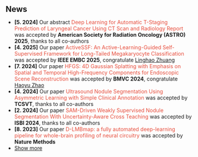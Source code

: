 <h1 id="news"></h1>

<h2 style="margin: 30px 0px 10px;">News</h2>

<ul>
<li><strong>[5. 2024]</strong> Our abstract <span style="color:#e74d3c">Deep Learning for Automatic T-Staging Prediction of Laryngeal Cancer Using CT Scan and Radiology Report</span> was accepted by <strong>American Society for Radiation Oncology (ASTRO) 2025</strong>, thanks to all co-authors</li>
<li><strong>[4. 2025]</strong> Our paper <span style="color:#e74d3c">ActiveSSF: An Active-Learning-Guided Self-Supervised Framework for Long-Tailed Megakaryocyte Classification</span> was accepted by <strong>IEEE EMBC 2025</strong>, congratulate <span style="color:#e74d3c"><a href="">Linghao Zhuang</a></span></li>
<li><strong>[7. 2024]</strong> Our paper <span style="color:#e74d3c">HFGS: 4D Gaussian Splatting with Emphasis on Spatial and Temporal High-Frequency Components for Endoscopic Scene Reconstruction</span> was accepted by <strong>BMVC 2024</strong>, congratulate <span style="color:#e74d3c"><a href="https://zhaohaoyu376.github.io/">Haoyu Zhao</a></span></li>
<li><strong>[4. 2024]</strong> Our paper <span style="color:#e74d3c">Ultrasound Nodule Segmentation Using Asymmetric Learning with Simple Clinical Annotation</span> was accepted by <strong>TCSVT</strong>, thanks to all co-authors</li>
<li><strong>[2. 2024]</strong> Our paper <span style="color:#e74d3c">SAM-Driven Weakly Supervised Nodule Segmentation With Uncertainty-Aware Cross Teaching</span> was accepted by <strong>ISBI 2024</strong>, thanks to all co-authors</li>
<li><strong>[8. 2023]</strong> Our paper <span style="color:#e74d3c">D-LMBmap: a fully automated deep-learning pipeline for whole-brain profiling of neural circuitry</span> was accepted by <strong>Nature Methods</strong></li>
<li> <a href="javascript:toggle_vis('newsmore')">Show more</a> </li>

<div id="newsmore" style="display:none">
<!-- <li><strong>[SEP. 2023]</strong> The BeMAGIC Final Event will be held between 14-15 December 2023 at <span style="color:#e74d3c"><a href="https://www.uab.cat/web/universitat-autonoma-de-barcelona-1345467954774.html">UAB</a></span>, Barcelona, Spain.</li>	
<li><strong>[AUG. 2023]</strong> <a href="https://song-chen1.github.io/">Personal Homepage</a>, I will begin to upload some built-by-myself softwares and scripts to the <span style="color:#e74d3c"><a href="https://github.com/song-chen1/">GitHub</a></span> to help this community.</li>
<li><strong>[AUG. 2023]</strong> I will participate in the upcoming 13th Joint European Magnetic Symposia <a href="https://www.jems2023.es/">JEMS2023</a>, in the form of poster presentation with the title <span style="color:#e74d3c"><a href="./assets/files/JEMS2023_Song">Reversible magneto-Ionic effect in crystallized W-CoFeB-MgO-HfO2 ultra-thin films with perpendicular anisotropy.</a></span></li>
<li><strong>[JUN. 2023]</strong> Secondment at the institute <a href="https://www.imm.cnr.it/">CNR-IMM</a>, in collarboartion with professor <span style="color:#e74d3c"><a href="https://www.mdm.imm.cnr.it/users/lamperti-alessio">Alessio Lamperti.</a></span></li>
<li><strong>[DEC. 2022]</strong> Secondment at the  <a href="https://www.aalto.fi/en/department-of-applied-physics">department Applied Physics of Aalto University</a>, in collarboartion with professor <span style="color:#e74d3c"><a href="https://www.aalto.fi/en/people/sebastiaan-van-dijken">Sebastiaan van Dijken.</a></span></li>
<li><strong>[JUN. 2022]</strong> Secondment at the  <a href="https://www.aalto.fi/en/department-of-applied-physics">department Applied Physics of Aalto University</a>, in collarboartion with professor <span style="color:#e74d3c"><a href="https://www.aalto.fi/en/people/sebastiaan-van-dijken">Sebastiaan van Dijken.</a></span></li>
<li><strong>[JUN. 2021]</strong> Join the <a href="https://www.spin-ion.com/">Spin-Ion Technologies</a>, involved in the <a href="https://bemagic-etn.eu/">BeMAGIC</a> program (Marie Sklodowska-Curie European Training Network).</li> -->
</div>
</ul>
